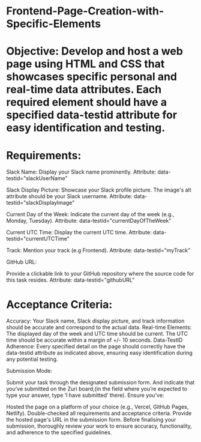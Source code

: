 # Frontend-Page-Creation-with-Specific-Elements

# Objective: Develop and host a web page using HTML and CSS that showcases specific personal and real-time data attributes. Each required element should have a specified data-testid attribute for easy identification and testing.

# Requirements:

Slack Name:
Display your Slack name prominently.
Attribute: data-testid="slackUserName"
 

Slack Display Picture:
Showcase your Slack profile picture.
The image's alt attribute should be your Slack username.
Attribute: data-testid="slackDisplayImage"
 

Current Day of the Week:
Indicate the current day of the week (e.g., Monday, Tuesday).
Attribute: data-testid="currentDayOfTheWeek"
 

Current UTC Time:
Display the current UTC time.
Attribute: data-testid="currentUTCTime"
 

Track:
Mention your track (e.g Frontend).
Attribute: data-testid="myTrack"
 

GitHub URL:

Provide a clickable link to your GitHub repository where the source code for this task resides.
Attribute: data-testid="githubURL"
 

# Acceptance Criteria:

 

Accuracy: Your Slack name, Slack display picture, and track information should be accurate and correspond to the actual data.
Real-time Elements: The displayed day of the week and UTC time should be current. The UTC time should be accurate within a margin of +/- 10 seconds.
Data-TestID Adherence: Every specified detail on the page should correctly have the data-testid attribute as indicated above, ensuring easy identification during any potential testing.
 

Submission Mode:

 

Submit your task through the designated submission form. And indicate that you’ve submitted on the Zuri board,(in the field where you’re expected to type your answer, type ’I have submitted’ there). Ensure you've:

 

Hosted the page on a platform of your choice (e.g., Vercel, GitHub Pages, Netlify).
Double-checked all requirements and acceptance criteria.
Provide the hosted page's URL in the submission form.
Before finalising your submission, thoroughly review your work to ensure accuracy, functionality, and adherence to the specified guidelines.